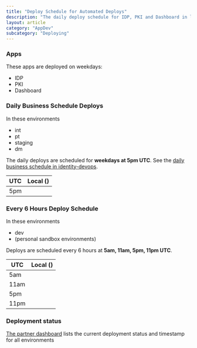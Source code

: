```yaml
---
title: "Deploy Schedule for Automated Deploys"
description: "The daily deploy schedule for IDP, PKI and Dashboard in lower environments"
layout: article
category: "AppDev"
subcategory: "Deploying"
---
```


### Apps

These apps are deployed on weekdays:

- IDP
- PKI
- Dashboard

### Daily Business Schedule Deploys

In these environments

- int
- pt
- staging
- dm

The daily deploys are scheduled for **weekdays at 5pm UTC**. See
the [daily business schedule in identity-devops][identity-devops-schedule].

| UTC  | Local (<lg-local-zone-name />) |
|------|--------------------------------|
| 5pm  | <lg-local-time utc="5pm" />    |

[identity-devops-schedule]: https://github.com/18F/identity-terraform/blob/3a37047cfae6949dab1150025c528ccc5332f837/asg_recycle/main.tf#L44-L78

### Every 6 Hours Deploy Schedule

In these environments

- dev
- (personal sandbox environments)

Deploys are scheduled every 6 hours at **5am, 11am, 5pm, 11pm UTC**.

| UTC  | Local (<lg-local-zone-name />) |
|------|--------------------------------|
| 5am  | <lg-local-time utc="5am" />    |
| 11am | <lg-local-time utc="11am" />   |
| 5pm  | <lg-local-time utc="5pm" />    |
| 11pm | <lg-local-time utc="11pm" />   |

### Deployment status

[The partner dashboard](https://dashboard.int.identitysandbox.gov/env) lists the current deployment status and timestamp for all environments
